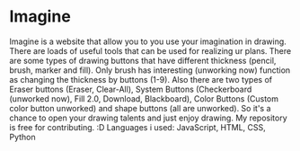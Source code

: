 # Imagine
Imagine is a website that allow you to you use your imagination in drawing. There are loads of useful tools that can be used for realizing ur plans. 
There are some types of drawing buttons that have different thickness (pencil, brush, marker and fill). Only brush has interesting (unworking now) function as changing the thickness by buttons (1-9). Also there are two types of Eraser buttons (Eraser, Clear-All), System Buttons (Checkerboard (unworked now), Fill 2.0, Download, Blackboard), Color Buttons (Custom color button unworked) and shape buttons (all are unworked). So it's a chance to open your drawing talents and just enjoy drawing. My repository is free for contributing. :D
Languages i used: JavaScript, HTML, CSS, Python
